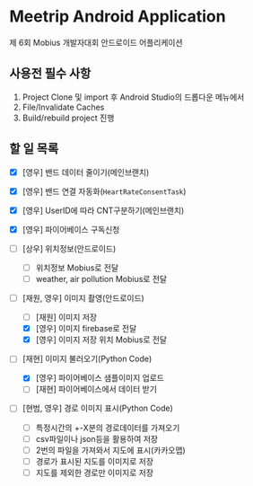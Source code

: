 # Meetrip Android Application
 
제 6회 Mobius 개발자대회 안드로이드 어플리케이션
## 사용전 필수 사항
1. Project Clone 및 import 후 Android Studio의 드롭다운 메뉴에서  
1. File/Invalidate Caches   
1. Build/rebuild project 진행


## 할 일 목록

- [x]  [영우] 밴드 데이터 줄이기(메인브랜치)
- [x]  [영우] 밴드 연결 자동화(`HeartRateConsentTask`)
- [x]  [영우] UserID에 따라 CNT구분하기(메인브랜치)
- [x]  [영우] 파이어베이스 구독신청

- [ ]  [상우] 위치정보(안드로이드)
    - [ ]  위치정보 Mobius로 전달
    - [ ]  weather, air pollution Mobius로 전달

- [ ]  [재원, 영우] 이미지 촬영(안드로이드)
    - [ ]  [재원] 이미지 저장
    - [x]  [영우] 이미지 firebase로 전달
    - [x]  [영우] 이미지 저장 위치 Mobius로 전달

- [ ]  [재현] 이미지 불러오기(Python Code)
    - [x]  [영우] 파이어베이스 샘플이미지 업로드
    - [ ]  [재현] 파이어베이스에서 데이터 받기

- [ ]  [현범, 영우] 경로 이미지 표시(Python Code)
    - [ ]  특정시간의 +-X분의 경로데이터를 가져오기
    - [ ]  csv파일이나 json등을 활용하여 저장
    - [ ]  2번의 파일을 가져와서 지도에 표시(카카오맵)
    - [ ]  경로가 표시된 지도를 이미지로 저장
    - [ ]  지도를 제외한 경로만 이미지로 저장
